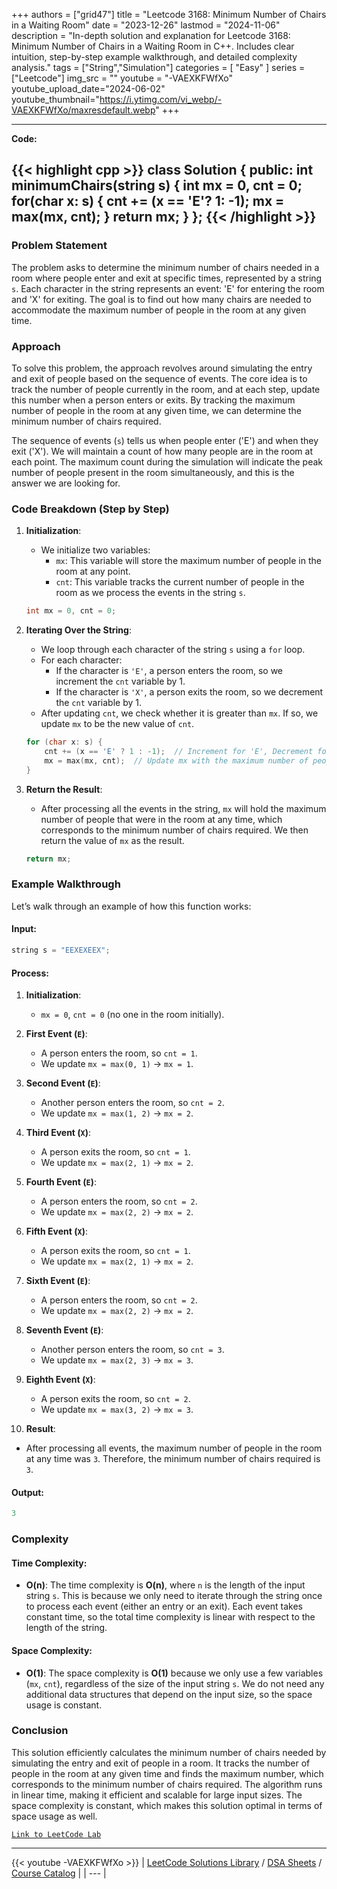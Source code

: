 
+++
authors = ["grid47"]
title = "Leetcode 3168: Minimum Number of Chairs in a Waiting Room"
date = "2023-12-26"
lastmod = "2024-11-06"
description = "In-depth solution and explanation for Leetcode 3168: Minimum Number of Chairs in a Waiting Room in C++. Includes clear intuition, step-by-step example walkthrough, and detailed complexity analysis."
tags = ["String","Simulation"]
categories = [
    "Easy"
]
series = ["Leetcode"]
img_src = ""
youtube = "-VAEXKFWfXo"
youtube_upload_date="2024-06-02"
youtube_thumbnail="https://i.ytimg.com/vi_webp/-VAEXKFWfXo/maxresdefault.webp"
+++



---
**Code:**

{{< highlight cpp >}}
class Solution {
public:
    int minimumChairs(string s) {
        int mx = 0, cnt = 0;
        for(char x: s) {
            cnt += (x == 'E'? 1: -1);
            mx = max(mx, cnt);
        }
        return mx;
    }
};
{{< /highlight >}}
---

### Problem Statement

The problem asks to determine the minimum number of chairs needed in a room where people enter and exit at specific times, represented by a string `s`. Each character in the string represents an event: 'E' for entering the room and 'X' for exiting. The goal is to find out how many chairs are needed to accommodate the maximum number of people in the room at any given time.

### Approach

To solve this problem, the approach revolves around simulating the entry and exit of people based on the sequence of events. The core idea is to track the number of people currently in the room, and at each step, update this number when a person enters or exits. By tracking the maximum number of people in the room at any given time, we can determine the minimum number of chairs required.

The sequence of events (`s`) tells us when people enter ('E') and when they exit ('X'). We will maintain a count of how many people are in the room at each point. The maximum count during the simulation will indicate the peak number of people present in the room simultaneously, and this is the answer we are looking for.

### Code Breakdown (Step by Step)

1. **Initialization**:
   - We initialize two variables:
     - `mx`: This variable will store the maximum number of people in the room at any point.
     - `cnt`: This variable tracks the current number of people in the room as we process the events in the string `s`.

   ```cpp
   int mx = 0, cnt = 0;
   ```

2. **Iterating Over the String**:
   - We loop through each character of the string `s` using a `for` loop.
   - For each character:
     - If the character is `'E'`, a person enters the room, so we increment the `cnt` variable by 1.
     - If the character is `'X'`, a person exits the room, so we decrement the `cnt` variable by 1.
   - After updating `cnt`, we check whether it is greater than `mx`. If so, we update `mx` to be the new value of `cnt`.

   ```cpp
   for (char x: s) {
       cnt += (x == 'E' ? 1 : -1);  // Increment for 'E', Decrement for 'X'
       mx = max(mx, cnt);  // Update mx with the maximum number of people at any point
   }
   ```

3. **Return the Result**:
   - After processing all the events in the string, `mx` will hold the maximum number of people that were in the room at any time, which corresponds to the minimum number of chairs required. We then return the value of `mx` as the result.

   ```cpp
   return mx;
   ```

### Example Walkthrough

Let’s walk through an example of how this function works:

#### Input:
```cpp
string s = "EEXEXEEX";
```

#### Process:

1. **Initialization**:
   - `mx = 0`, `cnt = 0` (no one in the room initially).

2. **First Event (`E`)**:
   - A person enters the room, so `cnt = 1`.
   - We update `mx = max(0, 1)` → `mx = 1`.

3. **Second Event (`E`)**:
   - Another person enters the room, so `cnt = 2`.
   - We update `mx = max(1, 2)` → `mx = 2`.

4. **Third Event (`X`)**:
   - A person exits the room, so `cnt = 1`.
   - We update `mx = max(2, 1)` → `mx = 2`.

5. **Fourth Event (`E`)**:
   - A person enters the room, so `cnt = 2`.
   - We update `mx = max(2, 2)` → `mx = 2`.

6. **Fifth Event (`X`)**:
   - A person exits the room, so `cnt = 1`.
   - We update `mx = max(2, 1)` → `mx = 2`.

7. **Sixth Event (`E`)**:
   - A person enters the room, so `cnt = 2`.
   - We update `mx = max(2, 2)` → `mx = 2`.

8. **Seventh Event (`E`)**:
   - Another person enters the room, so `cnt = 3`.
   - We update `mx = max(2, 3)` → `mx = 3`.

9. **Eighth Event (`X`)**:
   - A person exits the room, so `cnt = 2`.
   - We update `mx = max(3, 2)` → `mx = 3`.

10. **Result**:
   - After processing all events, the maximum number of people in the room at any time was `3`. Therefore, the minimum number of chairs required is `3`.

#### Output:
```cpp
3
```

### Complexity

#### Time Complexity:
- **O(n)**: The time complexity is **O(n)**, where `n` is the length of the input string `s`. This is because we only need to iterate through the string once to process each event (either an entry or an exit). Each event takes constant time, so the total time complexity is linear with respect to the length of the string.

#### Space Complexity:
- **O(1)**: The space complexity is **O(1)** because we only use a few variables (`mx`, `cnt`), regardless of the size of the input string `s`. We do not need any additional data structures that depend on the input size, so the space usage is constant.

### Conclusion

This solution efficiently calculates the minimum number of chairs needed by simulating the entry and exit of people in a room. It tracks the number of people in the room at any given time and finds the maximum number, which corresponds to the minimum number of chairs required. The algorithm runs in linear time, making it efficient and scalable for large input sizes. The space complexity is constant, which makes this solution optimal in terms of space usage as well.

[`Link to LeetCode Lab`](https://leetcode.com/problems/minimum-number-of-chairs-in-a-waiting-room/description/)

---
{{< youtube -VAEXKFWfXo >}}
| [LeetCode Solutions Library](https://grid47.xyz/leetcode/) / [DSA Sheets](https://grid47.xyz/sheets/) / [Course Catalog](https://grid47.xyz/courses/) |
| --- |
